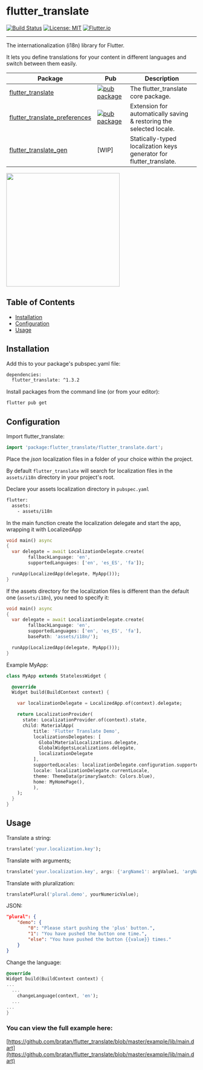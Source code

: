 # flutter_translate

[![Build Status](https://travis-ci.org/bratan/flutter_translate.svg)](https://travis-ci.org/bratan/flutter_translate)
[![License: MIT](https://img.shields.io/badge/License-MIT-ff69b4.svg)](https://github.com/bratan/flutter_translate/blob/master/LICENSE)
[![Flutter.io](https://img.shields.io/badge/Flutter-Website-deepskyblue.svg)](https://flutter.io/)

---

The internationalization (i18n) library for Flutter.

It lets you define translations for your content in different languages and switch between them easily.

| Package                                                                            | Pub                                                                                                    | Description |
| ---------------------------------------------------------------------------------- | ------------------------------------------------------------------------------------------------------ | ----------- |
| [flutter_translate](https://github.com/bratan/flutter_translate/tree/master/packages/flutter_translate)                  | [![pub package](https://img.shields.io/pub/v/flutter_translate.svg?color=success)](https://pub.dev/packages/flutter_translate) | The flutter_translate core package. |
| [flutter_translate_preferences](https://github.com/bratan/flutter_translate/tree/master/packages/flutter_translate_preferences) | [![pub package](https://img.shields.io/pub/v/flutter_translate_preferences.svg?color=success)](https://pub.dev/packages/flutter_translate_preferences)  | Extension for automatically saving & restoring the selected locale. |
| [flutter_translate_gen](https://github.com/bratan/flutter_translate_gen)           | [WIP]  | Statically-typed localization keys generator for flutter_translate.|


<img src="https://raw.githubusercontent.com/bratan/flutter_translate/master/resources/gifs/flutter_translate_screen.gif" width="300"/>

## Table of Contents
  - [Installation](#installation)
  - [Configuration](#configuration)
  - [Usage](#usage)

## Installation

Add this to your package's pubspec.yaml file:

```sh
dependencies:
  flutter_translate: ^1.3.2
```

Install packages from the command line (or from your editor):

```sh
flutter pub get
```

## Configuration

Import flutter_translate:

```dart
import 'package:flutter_translate/flutter_translate.dart';
```

Place the *json* localization files in a folder of your choice within the project.

By default ```flutter_translate``` will search for localization files in the `assets/i18n` directory in your project's root.

Declare your assets localization directory in ```pubspec.yaml```

```sh
flutter:
  assets:
    - assets/i18n
```

In the main function create the localization delegate and start the app, wrapping it with LocalizedApp

```dart
void main() async
{
  var delegate = await LocalizationDelegate.create(
        fallbackLanguage: 'en',
        supportedLanguages: ['en', 'es_ES', 'fa']);

  runApp(LocalizedApp(delegate, MyApp()));
}
```

If the assets directory for the localization files is different than the default one (```assets/i18n```), you need to specify it:

```dart
void main() async
{
  var delegate = await LocalizationDelegate.create(
        fallbackLanguage: 'en',
        supportedLanguages: ['en', 'es_ES', 'fa'],
        basePath: 'assets/i18n/');

  runApp(LocalizedApp(delegate, MyApp()));
}
```

Example MyApp:

```dart
class MyApp extends StatelessWidget {

  @override
  Widget build(BuildContext context) {

    var localizationDelegate = LocalizedApp.of(context).delegate;

    return LocalizationProvider(
      state: LocalizationProvider.of(context).state,
      child: MaterialApp(
          title: 'Flutter Translate Demo',
          localizationsDelegates: [
            GlobalMaterialLocalizations.delegate,
            GlobalWidgetsLocalizations.delegate,
            localizationDelegate
          ],
          supportedLocales: localizationDelegate.configuration.supportedLocales,
          locale: localizationDelegate.currentLocale,
          theme: ThemeData(primarySwatch: Colors.blue),
          home: MyHomePage(),
          ),
    );
  }
}
```

## Usage

Translate a string:

```dart
translate('your.localization.key');
```

Translate with arguments;

```dart
translate('your.localization.key', args: {'argName1': argValue1, 'argName2': argValue2});
```

Translate with pluralization:

```dart
translatePlural('plural.demo', yourNumericValue);
```

JSON:

```json
"plural": {
    "demo": {
        "0": "Please start pushing the 'plus' button.",
        "1": "You have pushed the button one time.",
        "else": "You have pushed the button {{value}} times."
    }
}
```

Change the language:

```dart
@override
Widget build(BuildContext context) {
...
  ...
    changeLanguage(context, 'en');
  ...
...
}
```

### You can view the full example here:

[https://github.com/bratan/flutter_translate/blob/master/example/lib/main.dart](https://github.com/bratan/flutter_translate/blob/master/example/lib/main.dart)
